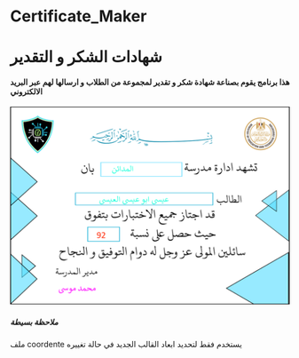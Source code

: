 # Certificate_Maker
#   شهادات الشكر و التقدير 
####  هذا برنامج يقوم بصناعة شهادة  شكر و تقدير لمجموعة من الطلاب و ارسالها لهم عبر البريد الالكتروني 

[![](https://github.com/M4A28/Certificate_Maker/blob/main/Resulting_Image/examble3%40examble.com.png)](https://github.com/M4A28/Certificate_Maker/blob/main/Resulting_Image/examble3%40examble.com.png)

##### ملاحظة بسيطة 
ملف coordente يستخدم فقط لتحديد ابعاد القالب الجديد في حالة تغييره 


